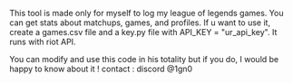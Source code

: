 This tool is made only for myself to log my league of legends games. 
You can get stats about matchups, games, and profiles.
If u want to use it, create a games.csv file and a key.py file with API_KEY = "ur_api_key".
It runs with riot API.




You can modify and use this code in his totality but if you do, I would be happy to know about it !
contact : discord @1gn0
